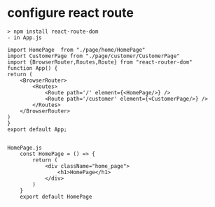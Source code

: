 # configure react route
    > npm install react-route-dom
    - in App.js

    import HomePage  from "./page/home/HomePage"
    import CustomerPage from "./page/customer/CustomerPage"
    import {BrowserRouter,Routes,Route} from "react-router-dom"
    function App() {
    return (
        <BrowserRouter>
            <Routes>
                <Route path='/' element={<HomePage/>} />
                <Route path='/customer' element={<CustomerPage/>} />
            </Routes>
        </BrowserRouter>
    )
    }
    export default App;


    HomePage.js
        const HomePage = () => {
            return (
                <div className="home_page">
                    <h1>HomePage</h1>
                </div>
            )
        }
        export default HomePage 